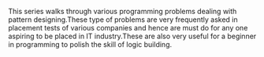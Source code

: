 This series walks through various programming problems dealing with pattern designing.These type of problems are very frequently asked in placement tests of various companies and hence are  must do for any one aspiring to be placed in IT industry.These are also very useful for a beginner in programming to polish the skill of logic building.
